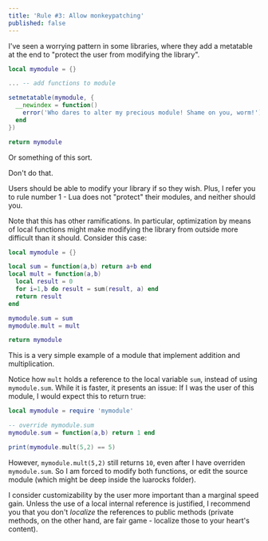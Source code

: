 ```yaml
---
title: 'Rule #3: Allow monkeypatching'
published: false
---
```


I've seen a worrying pattern in some libraries, where they add a metatable at the end to "protect the user from modifying the library".

``` lua
local mymodule = {}

... -- add functions to module

setmetatable(mymodule, {
  __newindex = function()
    error('Who dares to alter my precious module! Shame on you, worm!')
  end
})

return mymodule
```

Or something of this sort.

Don't do that.

Users should be able to modify your library if so they wish. Plus, I refer you to rule number 1 - Lua does not "protect" their modules, and neither should you.

Note that this has other ramifications. In particular, optimization by means of local functions might make modifying the library from outside more difficult than it should. Consider this case:

``` lua
local mymodule = {}

local sum = function(a,b) return a+b end
local mult = function(a,b)
  local result = 0
  for i=1,b do result = sum(result, a) end
  return result
end

mymodule.sum = sum
mymodule.mult = mult

return mymodule
```

This is a very simple example of a module that implement addition and multiplication.

Notice how `mult` holds a reference to the local variable `sum`, instead of using `mymodule.sum`. While it is faster, it presents an issue: If I was the user of this module, I would expect this to return true:

``` lua
local mymodule = require 'mymodule'

-- override mymodule.sum
mymodule.sum = function(a,b) return 1 end

print(mymodule.mult(5,2) == 5)
```

However, `mymodule.mult(5,2)` still returns `10`, even after I have overriden `mymodule.sum`. So I am forced to modify both functions, or edit the source module (which might be deep inside the luarocks folder).

I consider customizability by the user more important than a marginal speed gain. Unless the use of a local internal reference is justified, I recommend you that you don't *localize* the references to
public methods (private methods, on the other hand, are fair game - localize those to your heart's content).

